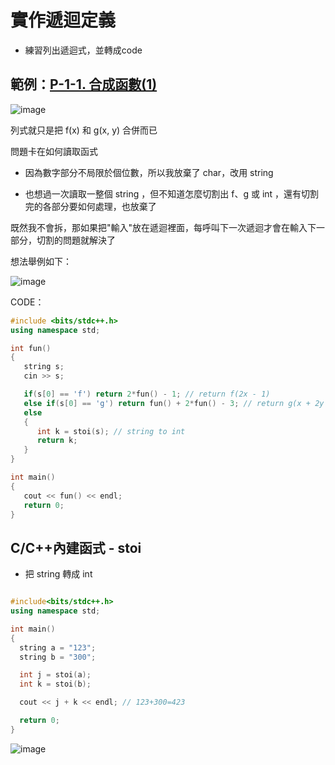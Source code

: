 # 實作遞迴定義

* 練習列出遞迴式，並轉成code

## 範例：[P-1-1. 合成函數(1)](https://judge.tcirc.tw/ShowProblem?problemid=d001)

![image](https://user-images.githubusercontent.com/84267907/156919579-a601c6a5-a53b-4d1b-9961-e7784c52864c.png)


列式就只是把 f(x) 和 g(x, y) 合併而已

問題卡在如何讀取函式

* 因為數字部分不局限於個位數，所以我放棄了 char，改用 string

* 也想過一次讀取一整個 string ，但不知道怎麼切割出 f、g 或 int ，還有切割完的各部分要如何處理，也放棄了

既然我不會拆，那如果把"輸入"放在遞迴裡面，每呼叫下一次遞迴才會在輸入下一部分，切割的問題就解決了

想法舉例如下：

![image](https://user-images.githubusercontent.com/84267907/156918380-96cce27e-753b-47d0-9c07-3939bff2972d.png)


CODE：
~~~cpp
#include <bits/stdc++.h>
using namespace std;

int fun()
{
   string s;
   cin >> s;

   if(s[0] == 'f') return 2*fun() - 1; // return f(2x - 1)
   else if(s[0] == 'g') return fun() + 2*fun() - 3; // return g(x + 2y - 3)
   else
   {
      int k = stoi(s); // string to int
      return k;
   }
}

int main()
{
   cout << fun() << endl;
   return 0;
}
~~~


## C/C++內建函式 - stoi

* 把 string 轉成 int 

~~~cpp

#include<bits/stdc++.h>
using namespace std;

int main()
{
  string a = "123";
  string b = "300";

  int j = stoi(a);
  int k = stoi(b);

  cout << j + k << endl; // 123+300=423

  return 0;
}
~~~

![image](https://user-images.githubusercontent.com/84267907/156918699-0fd9f739-13e9-4f42-afec-2ee072e245f4.png)
